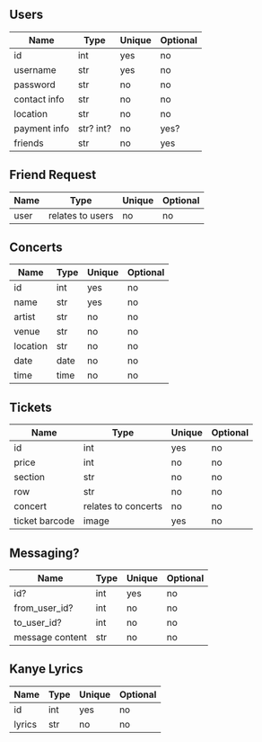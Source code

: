 ## Users
| Name | Type | Unique | Optional |
|---|---|---|---|
| id | int | yes | no |
| username | str | yes | no |
| password | str | no | no |
| contact info | str | no | no |
| location | str | no | no |
| payment info | str? int? | no | yes? |
| friends | str | no | yes |

## Friend Request
| Name | Type | Unique | Optional |
|---|---|---|---|
| user | relates to users | no | no |

## Concerts
| Name | Type | Unique | Optional |
|---|---|---|---|
| id | int | yes | no |
| name | str | yes | no |
| artist | str | no | no |
| venue | str | no | no |
| location | str | no | no |
| date | date | no | no |
| time | time | no | no |

## Tickets
| Name | Type | Unique | Optional |
|---|---|---|---|
| id | int | yes | no |
| price | int | no | no |
| section | str | no | no |
| row | str | no | no |
| concert | relates to concerts | no | no |
| ticket barcode | image | yes | no |

## Messaging?
| Name | Type | Unique | Optional |
|---|---|---|---|
| id? | int | yes | no |
| from_user_id? | int | no | no |
| to_user_id? | int | no | no |
| message content | str | no | no |

## Kanye Lyrics
| Name | Type | Unique | Optional |
|---|---|---|---|
| id | int | yes | no |
| lyrics | str | no | no |